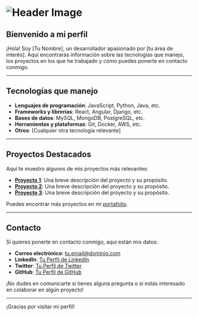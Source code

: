 # ![Header Image](URL_DE_TU_IMAGEN_DE_HEADER)

## Bienvenido a mi perfil

¡Hola! Soy [Tu Nombre], un desarrollador apasionado por [tu área de interés]. Aquí encontrarás información sobre las tecnologías que manejo, los proyectos en los que he trabajado y cómo puedes ponerte en contacto conmigo.

---

## Tecnologías que manejo

- **Lenguajes de programación**: JavaScript, Python, Java, etc.
- **Frameworks y librerías**: React, Angular, Django, etc.
- **Bases de datos**: MySQL, MongoDB, PostgreSQL, etc.
- **Herramientas y plataformas**: Git, Docker, AWS, etc.
- **Otros**: [Cualquier otra tecnología relevante]

---

## Proyectos Destacados

Aquí te muestro algunos de mis proyectos más relevantes:

- [**Proyecto 1**](URL_DEL_PROYECTO_1): Una breve descripción del proyecto y su propósito.
- [**Proyecto 2**](URL_DEL_PROYECTO_2): Una breve descripción del proyecto y su propósito.
- [**Proyecto 3**](URL_DEL_PROYECTO_3): Una breve descripción del proyecto y su propósito.

Puedes encontrar más proyectos en mi [portafolio](URL_DE_TU_PORTAFOLIO).

---

## Contacto

Si quieres ponerte en contacto conmigo, aquí están mis datos:

- **Correo electrónico**: [tu.email@dominio.com](mailto:tu.email@dominio.com)
- **LinkedIn**: [Tu Perfil de LinkedIn](URL_DE_TU_LINKEDIN)
- **Twitter**: [Tu Perfil de Twitter](URL_DE_TU_TWITTER)
- **GitHub**: [Tu Perfil de GitHub](https://github.com/tu-perfil)

¡No dudes en comunicarte si tienes alguna pregunta o si estás interesado en colaborar en algún proyecto!

---

¡Gracias por visitar mi perfil!
